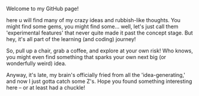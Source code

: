 Welcome to my GitHub page!  

here u will find many of my crazy ideas and rubbish-like thoughts. You might find some gems, you might find some… well, let's just call them 'experimental features' that never quite made it past the concept stage. But hey, it's all part of the learning (and coding) journey!  
  
So, pull up a chair, grab a coffee, and explore at your own risk! Who knows, you might even find something that sparks your own next big (or wonderfully weird) idea.  
  
Anyway, it's late, my brain's officially fried from all the 'idea-generating,' and now I just gotta catch some Z's. Hope you found something interesting here – or at least had a chuckle!